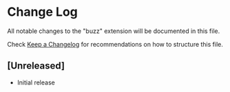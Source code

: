 # Change Log

All notable changes to the "buzz" extension will be documented in this file.

Check [Keep a Changelog](http://keepachangelog.com/) for recommendations on how to structure this file.

## [Unreleased]

- Initial release